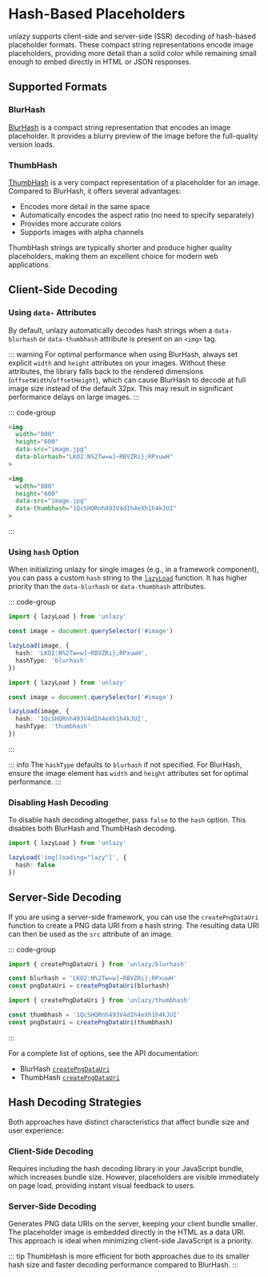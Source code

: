 # Hash-Based Placeholders

unlazy supports client-side and server-side (SSR) decoding of hash-based placeholder formats. These compact string representations encode image placeholders, providing more detail than a solid color while remaining small enough to embed directly in HTML or JSON responses.

## Supported Formats

### BlurHash

[BlurHash](https://blurha.sh) is a compact string representation that encodes an image placeholder. It provides a blurry preview of the image before the full-quality version loads.

### ThumbHash

[ThumbHash](https://github.com/evanw/thumbhash) is a very compact representation of a placeholder for an image. Compared to BlurHash, it offers several advantages:

- Encodes more detail in the same space
- Automatically encodes the aspect ratio (no need to specify separately)
- Provides more accurate colors
- Supports images with alpha channels

ThumbHash strings are typically shorter and produce higher quality placeholders, making them an excellent choice for modern web applications.

## Client-Side Decoding

### Using `data-` Attributes

By default, unlazy automatically decodes hash strings when a `data-blurhash` or `data-thumbhash` attribute is present on an `<img>` tag.

::: warning
For optimal performance when using BlurHash, always set explicit `width` and `height` attributes on your images. Without these attributes, the library falls back to the rendered dimensions (`offsetWidth`/`offsetHeight`), which can cause BlurHash to decode at full image size instead of the default 32px. This may result in significant performance delays on large images.
:::

::: code-group
  ```html [BlurHash]
  <img
    width="800"
    height="600"
    data-src="image.jpg"
    data-blurhash="LKO2:N%2Tw=w]~RBVZRi};RPxuwH"
  >
  ```
  ```html [ThumbHash]
  <img
    width="800"
    height="600"
    data-src="image.jpg"
    data-thumbhash="1QcSHQRnh493V4dIh4eXh1h4kJUI"
  >
  ```
:::

### Using `hash` Option

When initializing unlazy for single images (e.g., in a framework component), you can pass a custom `hash` string to the [`lazyLoad`](/api/lazy-load) function. It has higher priority than the `data-blurhash` or `data-thumbhash` attributes.

::: code-group
  ```ts [BlurHash]
  import { lazyLoad } from 'unlazy'

  const image = document.querySelector('#image')

  lazyLoad(image, {
    hash: 'LKO2:N%2Tw=w]~RBVZRi};RPxuwH',
    hashType: 'blurhash'
  })
  ```
  ```ts [ThumbHash]
  import { lazyLoad } from 'unlazy'

  const image = document.querySelector('#image')

  lazyLoad(image, {
    hash: '1QcSHQRnh493V4dIh4eXh1h4kJUI',
    hashType: 'thumbhash'
  })
  ```
:::

::: info
The `hashType` defaults to `blurhash` if not specified. For BlurHash, ensure the image element has `width` and `height` attributes set for optimal performance.
:::

### Disabling Hash Decoding

To disable hash decoding altogether, pass `false` to the `hash` option. This disables both BlurHash and ThumbHash decoding.

```ts
import { lazyLoad } from 'unlazy'

lazyLoad('img[loading="lazy"]', {
  hash: false
})
```

## Server-Side Decoding

If you are using a server-side framework, you can use the `createPngDataUri` function to create a PNG data URI from a hash string. The resulting data URI can then be used as the `src` attribute of an image.

::: code-group
  ```ts [BlurHash]
  import { createPngDataUri } from 'unlazy/blurhash'

  const blurhash = 'LKO2:N%2Tw=w]~RBVZRi};RPxuwH'
  const pngDataUri = createPngDataUri(blurhash)
  ```
  ```ts [ThumbHash]
  import { createPngDataUri } from 'unlazy/thumbhash'

  const thumbhash = '1QcSHQRnh493V4dIh4eXh1h4kJUI'
  const pngDataUri = createPngDataUri(thumbhash)
  ```
:::

For a complete list of options, see the API documentation:

- BlurHash [`createPngDataUri`](/api/blurhash-create-png-data-uri)
- ThumbHash [`createPngDataUri`](/api/thumbhash-create-png-data-uri)

## Hash Decoding Strategies

Both approaches have distinct characteristics that affect bundle size and user experience:

### Client-Side Decoding

Requires including the hash decoding library in your JavaScript bundle, which increases bundle size. However, placeholders are visible immediately on page load, providing instant visual feedback to users.

### Server-Side Decoding

Generates PNG data URIs on the server, keeping your client bundle smaller. The placeholder image is embedded directly in the HTML as a data URI. This approach is ideal when minimizing client-side JavaScript is a priority.

::: tip
ThumbHash is more efficient for both approaches due to its smaller hash size and faster decoding performance compared to BlurHash.
:::
